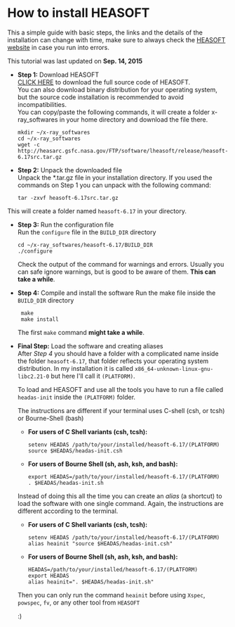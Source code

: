 How to install HEASOFT
===

This a simple guide with basic steps, the links and the details of the
installation can change with time, make sure to always check the [HEASOFT
website](http://heasarc.nasa.gov/lheasoft/) in case you run into errors.

This tutorial was last updated on __Sep. 14, 2015__

- __Step 1:__ Download HEASOFT  
  [CLICK HERE](http://heasarc.gsfc.nasa.gov/FTP/software/lheasoft/release/heasoft-6.17src.tar.gz)
  to download the full source code of HEASOFT.  
  You can also download binary distribution for your operating system,
  but the source code installation is recommended to avoid
  incompatibilities.  
  You can copy/paste the following commands, it will create a folder x-ray_softwares in your home directory and download the file there.  

      mkdir ~/x-ray_softwares
      cd ~/x-ray_softwares
      wget -c http://heasarc.gsfc.nasa.gov/FTP/software/lheasoft/release/heasoft-6.17src.tar.gz

 - __Step 2:__ Unpack the downloaded file  
  Unpack the \*.tar.gz file in your installation directory. If you used the commands on Step 1 you can unpack with the following command:

       tar -zxvf heasoft-6.17src.tar.gz

  This will create a folder named `heasoft-6.17` in your directory.

 - __Step 3:__ Run the configuration file  
   Run the `configure` file in the `BUILD_DIR` directory

       cd ~/x-ray_softwares/heasoft-6.17/BUILD_DIR
       ./configure

    Check the output of the command for warnings and errors. Usually you can safe ignore warnings, but is good to be aware of them. __This can take a while__.

 - __Step 4:__ Compile and install the software
        Run the make file inside the `BUILD_DIR` directory

        make
        make install

     The first `make` command __might take a while__.

 - __Final Step:__ Load the software and creating aliases  
    After _Step 4_ you should have a folder with a complicated name inside the folder `heasoft-6.17`, that folder reflects your operating system distribution. In my installation it is called `x86_64-unknown-linux-gnu-libc2.21-0` but here I'll call it `(PLATFORM)`.

    To load and HEASOFT and use all the tools you have to run a file called `headas-init` inside the `(PLATFORM)` folder.

    The instructions are different if your terminal uses C-shell (csh, or tcsh) or Bourne-Shell (bash)

      - __For users of C Shell variants (csh, tcsh):__

            setenv HEADAS /path/to/your/installed/heasoft-6.17/(PLATFORM)
            source $HEADAS/headas-init.csh

      - __For users of Bourne Shell (sh, ash, ksh, and bash):__

            export HEADAS=/path/to/your/installed/heasoft-6.17/(PLATFORM)
            . $HEADAS/headas-init.sh

   Instead of doing this all the time you can create an _alias_ (a shortcut) to load  the software with one single command. Again, the instructions are different according to the terminal.

      - __For users of C Shell variants (csh, tcsh):__

            setenv HEADAS /path/to/your/installed/heasoft-6.17/(PLATFORM)
            alias heainit "source $HEADAS/headas-init.csh"

      - __For users of Bourne Shell (sh, ash, ksh, and bash):__

            HEADAS=/path/to/your/installed/heasoft-6.17/(PLATFORM)
            export HEADAS
            alias heainit=". $HEADAS/headas-init.sh"

   Then you can only run the command `heainit` before using `Xspec`, `powspec`, `fv`, or any other tool from `HEASOFT`

   :)
